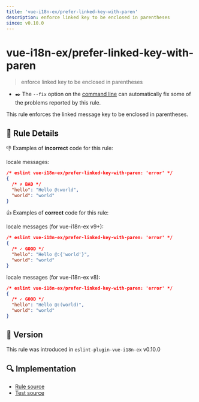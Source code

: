 ```yaml
---
title: 'vue-i18n-ex/prefer-linked-key-with-paren'
description: enforce linked key to be enclosed in parentheses
since: v0.10.0
---
```


# vue-i18n-ex/prefer-linked-key-with-paren

> enforce linked key to be enclosed in parentheses

- :black_nib:️ The `--fix` option on the [command line](http://eslint.org/docs/user-guide/command-line-interface#fix) can automatically fix some of the problems reported by this rule.

This rule enforces the linked message key to be enclosed in parentheses.

## :book: Rule Details

:-1: Examples of **incorrect** code for this rule:

locale messages:

<eslint-code-block fix language="json">

```json
/* eslint vue-i18n-ex/prefer-linked-key-with-paren: 'error' */
{
  /* ✗ BAD */
  "hello": "Hello @:world",
  "world": "world"
}
```

</eslint-code-block>

:+1: Examples of **correct** code for this rule:

locale messages (for vue-i18n-ex v9+):

<eslint-code-block fix message-syntax-version="^9" language="json">

```json
/* eslint vue-i18n-ex/prefer-linked-key-with-paren: 'error' */
{
  /* ✓ GOOD */
  "hello": "Hello @:{'world'}",
  "world": "world"
}
```

</eslint-code-block>

locale messages (for vue-i18n-ex v8):

<eslint-code-block fix message-syntax-version="^8" language="json">

```json
/* eslint vue-i18n-ex/prefer-linked-key-with-paren: 'error' */
{
  /* ✓ GOOD */
  "hello": "Hello @:(world)",
  "world": "world"
}
```

</eslint-code-block>

## :rocket: Version

This rule was introduced in `eslint-plugin-vue-i18n-ex` v0.10.0

## :mag: Implementation

- [Rule source](https://github.com/intlify/eslint-plugin-vue-i18n-ex/blob/master/lib/rules/prefer-linked-key-with-paren.ts)
- [Test source](https://github.com/intlify/eslint-plugin-vue-i18n-ex/tree/master/tests/lib/rules/prefer-linked-key-with-paren.ts)
